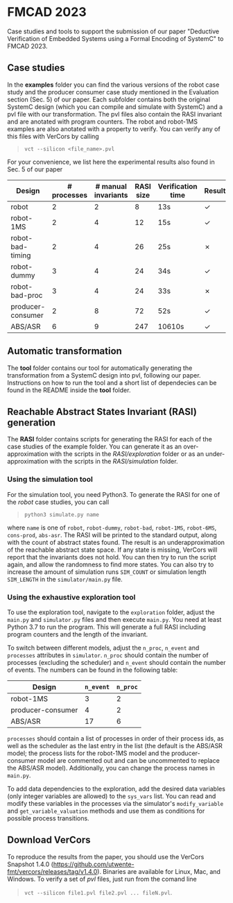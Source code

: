 # FMCAD 2023

Case studies and tools to support the submission of our paper "Deductive Verification of Embedded Systems using a Formal Encoding of SystemC" to FMCAD 2023.

## Case studies

In the **examples** folder you can find the various versions of the robot case study and the producer consumer case study mentioned in the Evaluation section (Sec. 5) of our paper. Each subfolder contains both the original SystemC design (which you can compile and simulate with SystemC) and a pvl file with our transformation. The pvl files also contain the RASI invariant and are anotated with program counters. The robot and robot-1MS examples are also anotated with a property to verify. You can verify any of this files with VerCors by calling
> `vct --silicon <file_name>.pvl`

For your convenience, we list here the experimental results also found in Sec. 5 of our paper

| Design | # processes | # manual invariants | RASI size | Verification time | Result |
|--------|-------------|---------------------|-----------|-------------------|--------|
|robot|2|2|8|13s|&check;|
|robot-1MS|2|4|12|15s|&check;|
|robot-bad-timing|2|4|26|25s|&cross;|
|robot-dummy|3|4|24|34s|&check;|
|robot-bad-proc|3|4|24|33s|&cross;|
|producer-consumer|2|8|72|52s|&check;|
|ABS/ASR|6|9|247|10610s|&check;|


## Automatic transformation

The **tool** folder contains our tool for automatically generating the transformation from a SystemC design into pvl, following our paper. Instructions on how to run the tool and a short list of dependecies can be found in the README inside the **tool** folder.

## Reachable Abstract States Invariant (RASI) generation

The **RASI** folder contains scripts for generating the RASI for each of the case studies of the example folder. You can generate it as an over-approximation with the scripts in the *RASI/exploration* folder or as an under-approximation with the scripts in the *RASI/simulation* folder.

### Using the simulation tool
For the simulation tool, you need Python3. To generate the RASI for one of the _robot_ case studies, you can call
> ```python3 simulate.py name```

where ```name``` is one of `robot`, `robot-dummy`, `robot-bad`, `robot-1MS`, `robot-6MS`, `cons-prod`, `abs-asr`. The RASI will be printed to the standard output, along with the count of abstract states found. The result is an underapproximation of the reachable abstract state space. If any state is missing, VerCors will report that the invariants does not hold. You can then try to run the script again, and allow the randomness to find more states. You can also try to increase the amount of simulation runs `SIM_COUNT` or simulation length `SIM_LENGTH` in the `simulator/main.py` file.

### Using the exhaustive exploration tool
To use the exploration tool, navigate to the `exploration` folder, adjust the `main.py` and `simulator.py` files and then execute `main.py`. You need at least Python 3.7 to run the program. This will generate a full RASI including program counters and the length of the invariant.

To switch between different models, adjust the `n_proc`, `n_event` and `processes` attributes in `simulator`. `n_proc` should contain the number of processes (excluding the scheduler) and `n_event` should contain the number of events. The numbers can be found in the following table:

| Design | `n_event` | `n_proc` |
|--------|-----------|----------|
|robot-1MS|3|2|
|producer-consumer|4|2|
|ABS/ASR|17|6|

`processes` should contain a list of processes in order of their process ids, as well as the scheduler as the last entry in the list (the default is the ABS/ASR model; the process lists for the robot-1MS model and the producer-consumer model are commented out and can be uncommented to replace the ABS/ASR model). Additionally, you can change the process names in `main.py`.

To add data dependencies to the exploration, add the desired data variables (only integer variables are allowed) to the `sys_vars` list. You can read and modify these variables in the processes via the simulator's `modify_variable` and `get_variable_valuation` methods and use them as conditions for possible process transitions.

## Download VerCors

To reproduce the results from the paper, you should use the VerCors Snapshot 1.4.0 (https://github.com/utwente-fmt/vercors/releases/tag/v1.4.0). Binaries are available for Linux, Mac, and Windows. To verify a set of _pvl_ files, just run from the comand line
>```vct --silicon file1.pvl file2.pvl ... fileN.pvl```.
